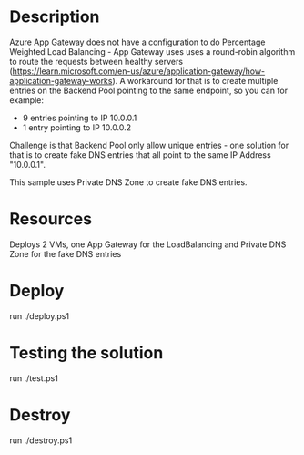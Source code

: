 # Description

Azure App Gateway does not have a configuration to do Percentage Weighted Load Balancing - App Gateway uses uses a round-robin algorithm to route the requests between healthy servers (https://learn.microsoft.com/en-us/azure/application-gateway/how-application-gateway-works). A workaround for that is to create multiple entries on the Backend Pool pointing to the same endpoint, so you can for example:
- 9 entries pointing to IP 10.0.0.1
- 1 entry  pointing to IP 10.0.0.2

Challenge is that Backend Pool only allow unique entries - one solution for that is to create fake DNS entries that all point to the same IP Address "10.0.0.1".

This sample uses Private DNS Zone to create fake DNS entries. 

# Resources

Deploys 2 VMs, one App Gateway for the LoadBalancing and Private DNS Zone for the fake DNS entries

# Deploy

run ./deploy.ps1

# Testing the solution

run ./test.ps1

# Destroy

run ./destroy.ps1